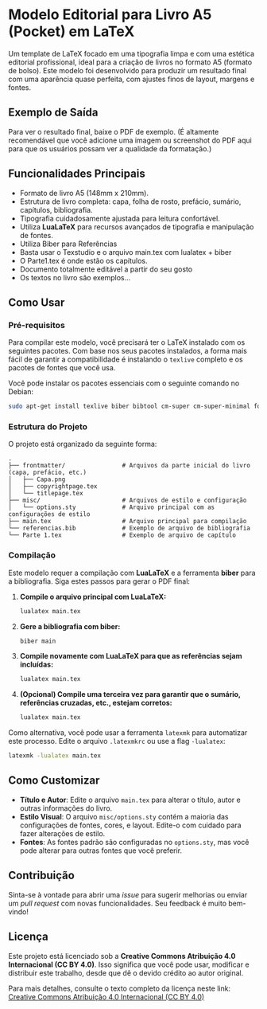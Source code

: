 # Modelo Editorial para Livro A5 (Pocket) em LaTeX

Um template de LaTeX focado em uma tipografia limpa e com uma estética editorial profissional, ideal para a criação de livros no formato A5 (formato de bolso). Este modelo foi desenvolvido para produzir um resultado final com uma aparência quase perfeita, com ajustes finos de layout, margens e fontes.

## Exemplo de Saída

Para ver o resultado final, baixe o PDF de exemplo.
(É altamente recomendável que você adicione uma imagem ou screenshot do PDF aqui para que os usuários possam ver a qualidade da formatação.)

## Funcionalidades Principais

  * Formato de livro A5 (148mm x 210mm).
  * Estrutura de livro completa: capa, folha de rosto, prefácio, sumário, capítulos, bibliografia.
  * Tipografia cuidadosamente ajustada para leitura confortável.
  * Utiliza **LuaLaTeX** para recursos avançados de tipografia e manipulação de fontes.
  * Utiliza Biber para Referências 
  * Basta usar o Texstudio e  o arquivo main.tex com lualatex + biber 
  * O Parte1.tex é onde estão os capítulos.
  * Documento totalmente editável a partir do seu gosto
  * Os textos no livro são exemplos...

## Como Usar

### Pré-requisitos

Para compilar este modelo, você precisará ter o LaTeX instalado com os seguintes pacotes. Com base nos seus pacotes instalados, a forma mais fácil de garantir a compatibilidade é instalando o `texlive` completo e os pacotes de fontes que você usa.

Você pode instalar os pacotes essenciais com o seguinte comando no Debian:

```bash
sudo apt-get install texlive biber bibtool cm-super cm-super-minimal fonts-adf-accanthis fonts-adf-berenis fonts-adf-gillius fonts-adf-universalis fonts-adobe-sourcesans3 fonts-cabin fonts-cantarell fonts-clear-sans fonts-comfortaa fonts-comic-neue fonts-croscore fonts-crosextra-caladea fonts-crosextra-carlito fonts-dejavu-core fonts-dejavu-extra fonts-dejavu-mono fonts-droid-fallback fonts-ebgaramond-extra fonts-font-awesome fonts-freefont-otf fonts-freefont-ttf fonts-gfs-artemisia fonts-gfs-baskerville fonts-gfs-complutum fonts-gfs-didot fonts-gfs-neohellenic fonts-gfs-olga fonts-gfs-porson fonts-gfs-solomos fonts-go fonts-hack fonts-inter fonts-lato fonts-liberation fonts-liberation-sans-narrow fonts-linuxlibertine fonts-lmodern fonts-lobster fonts-lobstertwo fonts-noto fonts-noto-cjk fonts-noto-cjk-extra fonts-noto-color-emoji fonts-noto-core fonts-noto-extra fonts-noto-mono fonts-noto-ui-core fonts-noto-ui-extra fonts-noto-unhinted fonts-oflb-asana-math fonts-open-sans fonts-opensymbol fonts-paratype fonts-quicksand fonts-roboto-slab fonts-roboto-unhinted fonts-sil-andika fonts-sil-charis fonts-sil-gentium fonts-sil-gentium-basic fonts-sil-gentiumplus fonts-sil-gentiumplus-compact fonts-stix fonts-symbola fonts-texgyre fonts-texgyre-math fonts-tuffy fonts-urw-base35 latex-make latexmk libbibtex-parser-perl liblatex-tounicode-perl libtext-bibtex-perl lmodern preview-latex-style texlive-base texlive-bibtex-extra texlive-binaries texlive-extra-utils texlive-font-utils texlive-fonts-extra texlive-fonts-extra-links texlive-fonts-recommended texlive-formats-extra texlive-humanities texlive-lang-english texlive-lang-greek texlive-lang-portuguese texlive-latex-base texlive-latex-extra texlive-latex-recommended texlive-luatex texlive-metapost texlive-pictures texlive-plain-generic texlive-publishers texlive-science texlive-xetex
```

### Estrutura do Projeto

O projeto está organizado da seguinte forma:

```
.
├── frontmatter/                # Arquivos da parte inicial do livro (capa, prefácio, etc.)
│   ├── Capa.png
│   ├── copyrightpage.tex
│   └── titlepage.tex
├── misc/                       # Arquivos de estilo e configuração
│   └── options.sty             # Arquivo principal com as configurações de estilo
├── main.tex                    # Arquivo principal para compilação
└── referencias.bib             # Exemplo de arquivo de bibliografia
└── Parte 1.tex                 # Exemplo de arquivo de capítulo
```

### Compilação

Este modelo requer a compilação com **LuaLaTeX** e a ferramenta **biber** para a bibliografia. Siga estes passos para gerar o PDF final:

1.  **Compile o arquivo principal com LuaLaTeX:**
    ```bash
    lualatex main.tex
    ```
2.  **Gere a bibliografia com biber:**
    ```bash
    biber main
    ```
3.  **Compile novamente com LuaLaTeX para que as referências sejam incluídas:**
    ```bash
    lualatex main.tex
    ```
4.  **(Opcional) Compile uma terceira vez para garantir que o sumário, referências cruzadas, etc., estejam corretos:**
    ```bash
    lualatex main.tex
    ```

Como alternativa, você pode usar a ferramenta `latexmk` para automatizar este processo. Edite o arquivo `.latexmkrc` ou use a flag `-lualatex`:

```bash
latexmk -lualatex main.tex
```

## Como Customizar

  * **Título e Autor**: Edite o arquivo `main.tex` para alterar o título, autor e outras informações do livro.
  * **Estilo Visual**: O arquivo `misc/options.sty` contém a maioria das configurações de fontes, cores, e layout. Edite-o com cuidado para fazer alterações de estilo.
  * **Fontes**: As fontes padrão são configuradas no `options.sty`, mas você pode alterar para outras fontes que você preferir.

## Contribuição

Sinta-se à vontade para abrir uma *issue* para sugerir melhorias ou enviar um *pull request* com novas funcionalidades. Seu feedback é muito bem-vindo\!

## Licença

Este projeto está licenciado sob a **Creative Commons Atribuição 4.0 Internacional (CC BY 4.0)**. Isso significa que você pode usar, modificar e distribuir este trabalho, desde que dê o devido crédito ao autor original.

Para mais detalhes, consulte o texto completo da licença neste link: [Creative Commons Atribuição 4.0 Internacional (CC BY 4.0)](https://creativecommons.org/licenses/by/4.0/deed.pt_BR)
